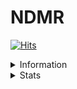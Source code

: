 
# NDMR


[![Hits](https://hits.seeyoufarm.com/api/count/incr/badge.svg?url=https%3A%2F%2Fgithub.com%2Fndmrr&count_bg=%23131313&title_bg=%23555555&icon=launchpad.svg&icon_color=%23E7E7E7&title=&edge_flat=true)](https://hits.seeyoufarm.com)
 
<details> <summary>Information</summary>
  
   - I am sixteen, and I'm from Canada.
   - I am currently working on an unix like operating system.
  
 </details>

 
<details> <summary>Stats</summary>
 
![graph](https://github-readme-stats.vercel.app/api/top-langs/?username=ndmrr&theme=dark))
</details>
